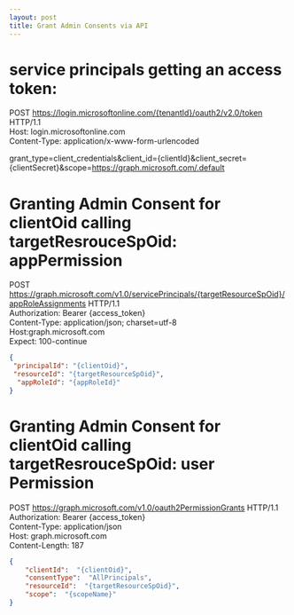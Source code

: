 ```yaml
---
layout: post
title: Grant Admin Consents via API
---
```



service principals getting an access token:  
==============================================

POST https://login.microsoftonline.com/{tenantId}/oauth2/v2.0/token HTTP/1.1  
Host: login.microsoftonline.com  
Content-Type: application/x-www-form-urlencoded  

grant_type=client_credentials&client_id={clientId}&client_secret={clientSecret}&scope=https://graph.microsoft.com/.default  
   
   
Granting Admin Consent for clientOid calling targetResrouceSpOid: appPermission  
==============================================  

POST https://graph.microsoft.com/v1.0/servicePrincipals/{targetResourceSpOid}/appRoleAssignments HTTP/1.1  
Authorization: Bearer {access_token}  
Content-Type: application/json; charset=utf-8  
Host:graph.microsoft.com  
Expect: 100-continue  

```json
{
 "principalId": "{clientOid}",
 "resourceId": "{targetResourceSpOid}",
  "appRoleId": "{appRoleId}"
}
```

Granting Admin Consent for clientOid calling targetResrouceSpOid: user Permission  
==============================================
POST https://graph.microsoft.com/v1.0/oauth2PermissionGrants HTTP/1.1  
Authorization: Bearer {access_token}  
Content-Type: application/json  
Host: graph.microsoft.com  
Content-Length: 187  

```json
{
    "clientId":  "{clientOid}",
    "consentType":  "AllPrincipals",
    "resourceId":  "{targetResourceSpOid}",
    "scope":  "{scopeName}"
}
```
